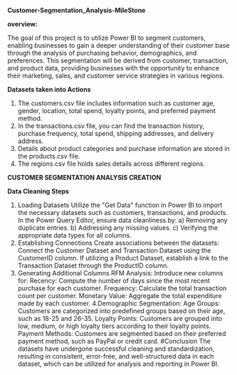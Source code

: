 **Customer-Segmentation_Analysis-MileStone**


**overview:**

The goal of this project is to utilize Power BI to segment customers, enabling businesses to gain a deeper understanding of their customer base through the analysis of purchasing behavior, demographics, and preferences. This segmentation will be derived from customer, transaction, and product data, providing businesses with the opportunity to enhance their marketing, sales, and customer service strategies in various regions.

**Datasets taken into Actions**

1) The customers.csv file includes information such as customer age, gender, location, total spend, loyalty points, and preferred payment method.
2) In the transactions.csv file, you can find the transaction history, purchase frequency, total spend, shipping addresses, and delivery address.
3) Details about product categories and purchase information are stored in the products.csv file.
4) The regions.csv file holds sales details across different regions.


**CUSTOMER SEGMENTATION ANALYSIS CREATION**

**Data Cleaning Steps**

1) Loading Datasets Utilize the "Get Data" function in Power BI to import the necessary datasets such as customers, transactions, and products. In the Power Query Editor, ensure data cleanliness by:
a) Removing any duplicate entries.
b) Addressing any missing values.
c) Verifying the appropriate data types for all columns.
2) Establishing Connections Create associations between the datasets: Connect the Customer Dataset and Transaction Dataset using the CustomerID column. If utilizing a Product Dataset, establish a link to the Transaction Dataset through the ProductID column.
3) Generating Additional Columns RFM Analysis: Introduce new columns for: Recency: Compute the number of days since the most recent purchase for each customer. Frequency: Calculate the total transaction count per customer. Monetary Value: Aggregate the total expenditure made by each customer. 4.Demographic Segmentation: Age Groups: Customers are categorized into predefined groups based on their age, such as 18-25 and 26-35. Loyalty Points: Customers are grouped into low, medium, or high loyalty tiers according to their loyalty points. Payment Methods: Customers are segmented based on their preferred payment method, such as PayPal or credit card. #Conclusion The datasets have undergone successful cleaning and standardization, resulting in consistent, error-free, and well-structured data in each dataset, which can be utilized for analysis and reporting in Power BI.
